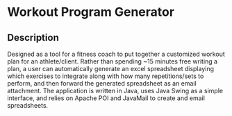 # Workout Program Generator

## Description

Designed as a tool for a fitness coach to put together a customized workout plan for an athlete/client. Rather than spending ~15 minutes free writing a plan, a user can automatically generate an excel spreadsheet displaying which exercises to integrate along with how many repetitions/sets to perform, and then forward the generated spreadsheet as an email attachment. The application is written in Java, uses Java Swing as a simple interface, and relies on Apache POI and JavaMail to create and email spreadsheets.
